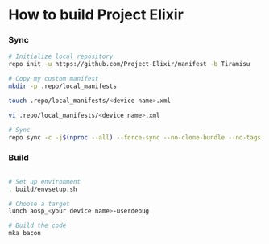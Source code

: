# How to build Project Elixir

### Sync ###

```bash
# Initialize local repository
repo init -u https://github.com/Project-Elixir/manifest -b Tiramisu

# Copy my custom manifest
mkdir -p .repo/local_manifests

touch .repo/local_manifests/<device name>.xml

vi .repo/local_manifests/<device name>.xml

# Sync
repo sync -c -j$(nproc --all) --force-sync --no-clone-bundle --no-tags

```

### Build ###

```bash

# Set up environment
. build/envsetup.sh

# Choose a target
lunch aosp_<your device name>-userdebug

# Build the code
mka bacon 
```
